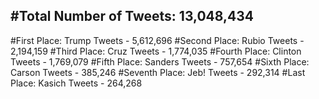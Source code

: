 #Total Number of Tweets: 13,048,434 
---
#First Place: Trump Tweets - 5,612,696
#Second Place: Rubio Tweets - 2,194,159
#Third Place: Cruz Tweets - 1,774,035
#Fourth Place: Clinton Tweets - 1,769,079
#Fifth Place: Sanders Tweets - 757,654
#Sixth Place: Carson Tweets - 385,246
#Seventh Place: Jeb! Tweets - 292,314
#Last Place: Kasich Tweets - 264,268
